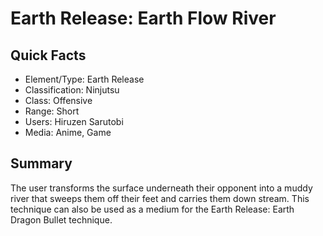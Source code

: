 # Earth Release: Earth Flow River

## Quick Facts
- Element/Type: Earth Release
- Classification: Ninjutsu
- Class: Offensive
- Range: Short
- Users: Hiruzen Sarutobi
- Media: Anime, Game

## Summary
The user transforms the surface underneath their opponent into a muddy river that sweeps them off their feet and carries them down stream. This technique can also be used as a medium for the Earth Release: Earth Dragon Bullet technique.
